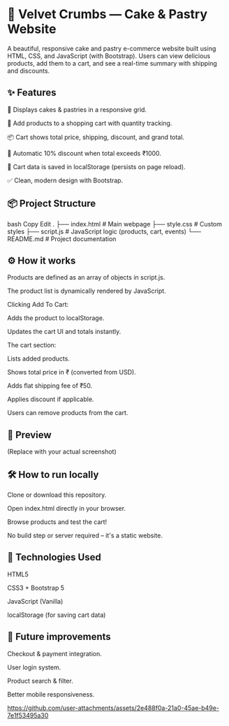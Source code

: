 # 🎂 Velvet Crumbs — Cake & Pastry Website
A beautiful, responsive cake and pastry e-commerce website built using HTML, CSS, and JavaScript (with Bootstrap).
Users can view delicious products, add them to a cart, and see a real-time summary with shipping and discounts.

## ✨ Features
🧁 Displays cakes & pastries in a responsive grid.

🛒 Add products to a shopping cart with quantity tracking.

📦 Cart shows total price, shipping, discount, and grand total.

🧮 Automatic 10% discount when total exceeds ₹1000.

💾 Cart data is saved in localStorage (persists on page reload).

✅ Clean, modern design with Bootstrap.

## 📦 Project Structure
bash
Copy
Edit
.
├── index.html         # Main webpage
├── style.css          # Custom styles
├── script.js          # JavaScript logic (products, cart, events)
└── README.md          # Project documentation

## ⚙️ How it works
Products are defined as an array of objects in script.js.

The product list is dynamically rendered by JavaScript.

Clicking Add To Cart:

Adds the product to localStorage.

Updates the cart UI and totals instantly.

The cart section:

Lists added products.

Shows total price in ₹ (converted from USD).

Adds flat shipping fee of ₹50.

Applies discount if applicable.

Users can remove products from the cart.

## 📸 Preview

(Replace with your actual screenshot)

## 🛠️ How to run locally
Clone or download this repository.

Open index.html directly in your browser.

Browse products and test the cart!

No build step or server required – it's a static website.

## 🌟 Technologies Used
HTML5

CSS3 + Bootstrap 5

JavaScript (Vanilla)

localStorage (for saving cart data)

## 📌 Future improvements
Checkout & payment integration.

User login system.

Product search & filter.

Better mobile responsiveness.



https://github.com/user-attachments/assets/2e488f0a-21a0-45ae-b49e-7e1f53495a30


